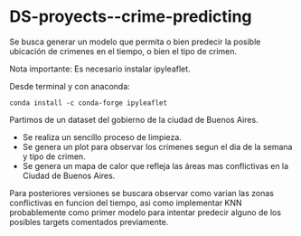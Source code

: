 # DS-proyects--crime-predicting
Se busca generar un modelo que permita o bien predecir la posible ubicación de crimenes en el tiempo, o bien el tipo de crimen. 

Nota importante: Es necesario instalar ipyleaflet.  

Desde terminal y con anaconda: 

`conda install -c conda-forge ipyleaflet`

Partimos de un dataset del gobierno de la ciudad de Buenos Aires.
* Se realiza un sencillo proceso de limpieza.
* Se genera un plot para observar los crimenes segun el dia de la semana y tipo de crimen. 
* Se genera un mapa de calor que refleja las áreas mas conflictivas 
en la Ciudad de Buenos Aires.

Para posteriores versiones se buscara observar como varian las zonas conflictivas en funcion del tiempo, asi como implementar KNN probablemente como primer
modelo para intentar predecir alguno de los posibles targets comentados previamente. 

